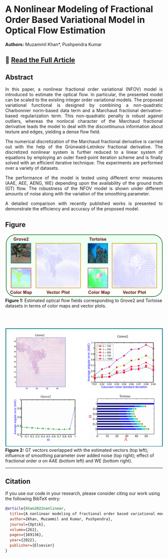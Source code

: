 # A Nonlinear Modeling of Fractional Order Based Variational Model in Optical Flow Estimation

**Authors:** Muzammil Khan\*, Pushpendra Kumar  

## 📄 [Read the Full Article](https://www.sciencedirect.com/science/article/pii/S0030402622004958)

## Abstract  
<p align="justify">
In this paper, a nonlinear fractional order variational (NFOV) model is introduced to estimate  
the optical flow. In particular, the presented model can be scaled to the existing integer  
order variational models. The proposed variational functional is designed by combining a  
non-quadratic Charbonnier norm-based data term and a Marchaud fractional derivative-based  
regularization term. This non-quadratic penalty is robust against outliers, whereas the nonlocal  
character of the Marchaud fractional derivative leads the model to deal with the discontinuous  
information about texture and edges, yielding a dense flow field.
</p>
<p align="justify">
The numerical discretization of the Marchaud fractional derivative is carried out with the help of  
the Grünwald–Letnikov fractional derivative. The discretized nonlinear system is further reduced  
to a linear system of equations by employing an outer fixed-point iteration scheme and is finally  
solved with an efficient iterative technique. The experiments are performed over a variety of datasets.  
</p>
<p align="justify">
The performance of the model is tested using different error measures (AAE, AEE, AENG, WE)  
depending upon the availability of the ground truth (GT) flow. The robustness of the NFOV model  
is shown under different amounts of noise along with the variation of the smoothing parameter.  
</p>
<p align="justify">
A detailed comparison with recently published works is presented to demonstrate the efficiency  
and accuracy of the proposed model.
</p>

## Figure  
![Figure 1](figures/fig01.png)
**Figure 1:** Estimated optical flow fields corresponding to Grove2 and Tortoise datasets in terms of color maps and vector plots.

<br><br>

![Figure 2](figures/fig02.png)
**Figure 2:** GT vectors overlapped with the estimated vectors (top left); influence of smoothing parameter over added noise (top right); effect of fractional order $\alpha$ on AAE (bottom left) and WE (bottom right).

---

## Citation

If you use our code in your research, please consider citing our work using the following BibTeX entry:

```bibtex
@article{khan2022nonlinear,
  title={A nonlinear modeling of fractional order based variational model in optical flow estimation},
  author={Khan, Muzammil and Kumar, Pushpendra},
  journal={Optik},
  volume={261},
  pages={169136},
  year={2022},
  publisher={Elsevier}
}



